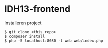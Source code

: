 # IDH13-frontend

Installeren project
    
    $ git clone <this repo>
    $ composer install
    $ php -S localhost:8080 -t web web/index.php